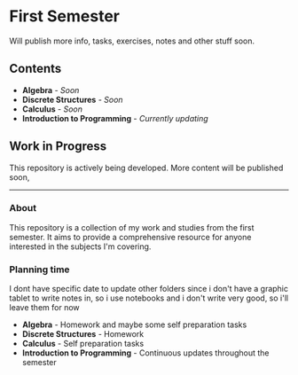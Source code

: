 # First Semester

Will publish more info, tasks, exercises, notes and other stuff soon.

## Contents

- **Algebra** - *Soon*
- **Discrete Structures** - *Soon*
- **Calculus** - *Soon*
- **Introduction to Programming** - *Currently updating*

## Work in Progress

This repository is actively being developed. More content will be published soon,

---

### About

This repository is a collection of my work and studies from the first semester. It aims to provide a comprehensive resource for anyone interested in the subjects I'm covering.

### Planning time

I dont have specific date to update other folders since i don't have a graphic tablet to write notes in, so i use notebooks and i don't write very
good, so i'll leave them for now

- **Algebra** - Homework and maybe some self preparation tasks
- **Discrete Structures** - Homework
- **Calculus** - Self preparation tasks
- **Introduction to Programming** - Continuous updates throughout the semester
